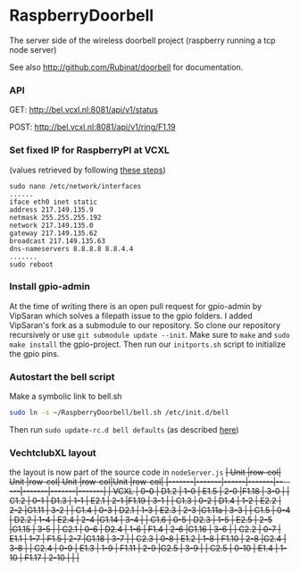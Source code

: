 RaspberryDoorbell
=================

The server side of the wireless doorbell project (raspberry running a tcp node server)

See also http://github.com/Rubinat/doorbell for documentation.

### API
GET: http://bel.vcxl.nl:8081/api/v1/status

POST: http://bel.vcxl.nl:8081/api/v1/ring/F1.19

### Set fixed IP for RaspberryPI at VCXL
(values retrieved by following [these steps](http://www.modmypi.com/blog/tutorial-how-to-give-your-raspberry-pi-a-static-ip-address))
```
sudo nano /etc/network/interfaces
......
iface eth0 inet static
address 217.149.135.9
netmask 255.255.255.192
network 217.149.135.0
gateway 217.149.135.62
broadcast 217.149.135.63
dns-nameservers 8.8.8.8 8.8.4.4
.......
sudo reboot
```

### Install gpio-admin
At the time of writing there is an open pull request for gpio-admin by VipSaran which solves a filepath issue to the gpio folders. I added VipSaran's fork as a submodule to our repository. So clone our repository recursively or use `git submodule update --init`. Make sure to `make` and `sudo make install` the gpio-project. Then run our `initports.sh` script to initialize the gpio pins.

### Autostart the bell script
Make a symbolic link to bell.sh
```bash
sudo ln -s ~/RaspberryDoorbell/bell.sh /etc/init.d/bell
```
Then run `sudo update-rc.d bell defaults` (as described [here](http://raspberrywebserver.com/serveradmin/run-a-script-on-start-up.html))

### VechtclubXL layout
the layout is now part of the source code in `nodeServer.js`
<del>
| Unit  |row-col| Unit |row-col| Unit  |row-col|Unit   |row-col|
|-------|-------|------|-------|-------|-------|-------|-------|
| VCXL  | 0-0   | D1.2 | 1-0   | E1.5  | 2-0   |F1.18  | 3-0   |
| C1.2  | 0-1   | D1.3 | 1-1   | E2.1  | 2-1   |F1.19  | 3-1   |
| C1.3  | 0-2   | D1.4 | 1-2   | E2.2  | 2-2   |G1.11  | 3-2   |
| C1.4  | 0-3   | D2.1 | 1-3   | E2.3  | 2-3   |G1.11a | 3-3   |
| C1.5  | 0-4   | D2.2 | 1-4   | E2.4  | 2-4   |G1.14  | 3-4   |
| C1.6  | 0-5   | D2.3 | 1-5   | E2.5  | 2-5   |G1.15  | 3-5   |
| C2.1  | 0-6   | D2.4 | 1-6   | F1.4  | 2-6   |G1.16  | 3-6   |
| C2.2  | 0-7   | E1.1 | 1-7   | F1.5  | 2-7   |G1.18  | 3-7   |
| C2.3  | 0-8   | E1.2 | 1-8   | F1.10 | 2-8   |G2.4   | 3-8   |
| C2.4  | 0-9   | E1.3 | 1-9   | F1.11 | 2-9   |G2.5   | 3-9   |
| C2.5  | 0-10  | E1.4 | 1-10  | F1.17 | 2-10  |       |       |
</del>
